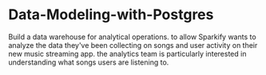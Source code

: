 # Data-Modeling-with-Postgres
Build a data warehouse for analytical operations. to allow Sparkify wants to analyze the data they've been collecting on songs and user activity on their new music streaming app. the analytics team is particularly interested in understanding what songs users are listening to.
